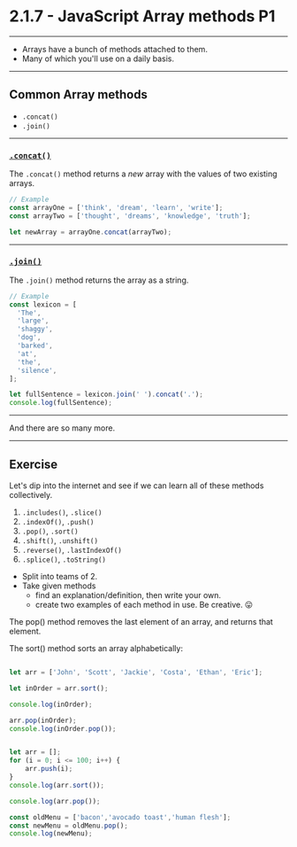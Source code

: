 # 2.1.7 - JavaScript Array methods P1

---

- Arrays have a bunch of methods attached to them.
- Many of which you'll use on a daily basis.

---

## Common Array methods

- `.concat()`
- `.join()`

---

### [`.concat()`](https://www.w3schools.com/jsreF/jsref_concat_array.asp)

The `.concat()` method returns a _new_ array with the values of two existing arrays.

```js
// Example
const arrayOne = ['think', 'dream', 'learn', 'write'];
const arrayTwo = ['thought', 'dreams', 'knowledge', 'truth'];

let newArray = arrayOne.concat(arrayTwo);
```

---

### [`.join()`](https://www.w3schools.com/jsreF/jsref_join.asp)

The `.join()` method returns the array as a string.

```js
// Example
const lexicon = [
  'The',
  'large',
  'shaggy',
  'dog',
  'barked',
  'at',
  'the',
  'silence',
];

let fullSentence = lexicon.join(' ').concat('.');
console.log(fullSentence);

```

---

And there are so many more.

---

<Timer initialTime={12} />

## Exercise

Let's dip into the internet and see if we can learn all of these methods collectively.

1. `.includes()`, `.slice()`
2. `.indexOf()`, `.push()`
3. `.pop()`, `.sort()`
4. `.shift()`, `.unshift()`
5. `.reverse()`, `.lastIndexOf()`
6. `.splice()`, `.toString()`

- Split into teams of 2.
- Take given methods
  - find an explanation/definition, then write your own.
  - create two examples of each method in use. Be creative. 😛


The pop() method removes the last element of an array, and returns that element.

The sort() method sorts an array alphabetically:


```js

let arr = ['John', 'Scott', 'Jackie', 'Costa', 'Ethan', 'Eric'];

let inOrder = arr.sort();

console.log(inOrder);

arr.pop(inOrder);
console.log(inOrder.pop());


let arr = [];
for (i = 0; i <= 100; i++) {
    arr.push(i);
}
console.log(arr.sort());

console.log(arr.pop());

const oldMenu = ['bacon','avocado toast','human flesh'];
const newMenu = oldMenu.pop();
console.log(newMenu);







```

